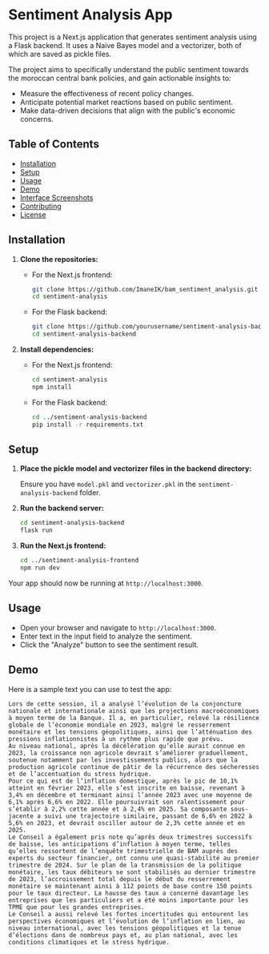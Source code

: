 # Sentiment Analysis App

This project is a Next.js application that generates sentiment analysis using a Flask backend. It uses a Naive Bayes model and a vectorizer, both of which are saved as pickle files.

The project aims to specifically understand the public sentiment towards the moroccan central bank policies, and gain actionable insights to:

-  Measure the effectiveness of recent policy changes.
-  Anticipate potential market reactions based on public sentiment.
-  Make data-driven decisions that align with the public's economic concerns.

## Table of Contents

- [Installation](#installation)
- [Setup](#setup)
- [Usage](#usage)
- [Demo](#demo)
- [Interface Screenshots](#interface-screenshots)
- [Contributing](#contributing)
- [License](#license)

## Installation

1. **Clone the repositories:**

    - For the Next.js frontend:

      ```bash
      git clone https://github.com/ImaneIK/bam_sentiment_analysis.git
      cd sentiment-analysis
      ```

    - For the Flask backend:

      ```bash
      git clone https://github.com/yourusername/sentiment-analysis-backend.git
      cd sentiment-analysis-backend
      ```

2. **Install dependencies:**

    - For the Next.js frontend:

      ```bash
      cd sentiment-analysis
      npm install
      ```

    - For the Flask backend:

      ```bash
      cd ../sentiment-analysis-backend
      pip install -r requirements.txt
      ```

## Setup

1. **Place the pickle model and vectorizer files in the backend directory:**

    Ensure you have `model.pkl` and `vectorizer.pkl` in the `sentiment-analysis-backend` folder.

2. **Run the backend server:**

    ```bash
    cd sentiment-analysis-backend
    flask run
    ```

3. **Run the Next.js frontend:**

    ```bash
    cd ../sentiment-analysis-frontend
    npm run dev
    ```

Your app should now be running at `http://localhost:3000`.

## Usage

- Open your browser and navigate to `http://localhost:3000`.
- Enter text in the input field to analyze the sentiment.
- Click the "Analyze" button to see the sentiment result.

## Demo

Here is a sample text you can use to test the app:

```plaintext
Lors de cette session, il a analysé l’évolution de la conjoncture nationale et internationale ainsi que les projections macroéconomiques à moyen terme de la Banque. Il a, en particulier, relevé la résilience globale de l’économie mondiale en 2023, malgré le resserrement monétaire et les tensions géopolitiques, ainsi que l’atténuation des pressions inflationnistes à un rythme plus rapide que prévu.
Au niveau national, après la décélération qu’elle aurait connue en 2023, la croissance non agricole devrait s’améliorer graduellement, soutenue notamment par les investissements publics, alors que la production agricole continue de pâtir de la récurrence des sécheresses et de l’accentuation du stress hydrique.
Pour ce qui est de l’inflation domestique, après le pic de 10,1% atteint en février 2023, elle s’est inscrite en baisse, revenant à 3,4% en décembre et terminant ainsi l’année 2023 avec une moyenne de 6,1% après 6,6% en 2022. Elle poursuivrait son ralentissement pour s’établir à 2,2% cette année et à 2,4% en 2025. Sa composante sous-jacente a suivi une trajectoire similaire, passant de 6,6% en 2022 à 5,6% en 2023, et devrait osciller autour de 2,3% cette année et en 2025.
Le Conseil a également pris note qu’après deux trimestres successifs de baisse, les anticipations d’inflation à moyen terme, telles qu’elles ressortent de l’enquête trimestrielle de BAM auprès des experts du secteur financier, ont connu une quasi-stabilité au premier trimestre de 2024. Sur le plan de la transmission de la politique monétaire, les taux débiteurs se sont stabilisés au dernier trimestre de 2023, l’accroissement total depuis le début du resserrement monétaire se maintenant ainsi à 112 points de base contre 150 points pour le taux directeur. La hausse des taux a concerné davantage les entreprises que les particuliers et a été moins importante pour les TPME que pour les grandes entreprises.
Le Conseil a aussi relevé les fortes incertitudes qui entourent les perspectives économiques et l’évolution de l’inflation en lien, au niveau international, avec les tensions géopolitiques et la tenue d’élections dans de nombreux pays et, au plan national, avec les conditions climatiques et le stress hydrique.

